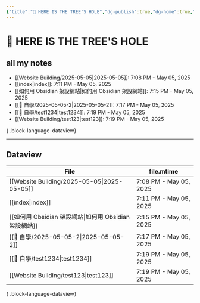 ```yaml
---
{"title":"🌲 HERE IS THE TREE'S HOLE","dg-publish":true,"dg-home":true,"tags":["DigitalGarden","obsidian","self_learing","website_design","gardenEntry"],"permalink":"/index/","dgPassFrontmatter":true,"noteIcon":"","created":"2025-05-04T16:52:57.499+08:00","updated":"2025-05-05T19:11:59.359+08:00"}
---
```


# 🌲 HERE IS THE TREE'S HOLE

## all my notes
- [[Website Building/2025-05-05\|2025-05-05]]: 7:08 PM - May 05, 2025
- [[index\|index]]: 7:11 PM - May 05, 2025
- [[如何用 Obsidian 架設網站\|如何用 Obsidian 架設網站]]: 7:15 PM - May 05, 2025
- [[💪 自學/2025-05-05-2\|2025-05-05-2]]: 7:17 PM - May 05, 2025
- [[💪 自學/test1234\|test1234]]: 7:19 PM - May 05, 2025
- [[Website Building/test123\|test123]]: 7:19 PM - May 05, 2025

{ .block-language-dataview}


---



## Dataview
| File                                           | file.mtime             |
| ---------------------------------------------- | ---------------------- |
| [[Website Building/2025-05-05\|2025-05-05]] | 7:08 PM - May 05, 2025 |
| [[index\|index]]                            | 7:11 PM - May 05, 2025 |
| [[如何用 Obsidian 架設網站\|如何用 Obsidian 架設網站]]    | 7:15 PM - May 05, 2025 |
| [[💪 自學/2025-05-05-2\|2025-05-05-2]]        | 7:17 PM - May 05, 2025 |
| [[💪 自學/test1234\|test1234]]                | 7:19 PM - May 05, 2025 |
| [[Website Building/test123\|test123]]       | 7:19 PM - May 05, 2025 |

{ .block-language-dataview}

